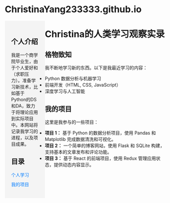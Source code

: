 # ChristinaYang233333.github.io
<head>
  <style>
    /* 设置左侧分栏 */
    .sidebar {
      width: 25%;
      float: left;
      background-color: #f4f4f4;
      padding: 20px;
      box-sizing: border-box;
    }

    /* 设置右侧内容区 */
    .main-content {
      width: 70%;
      float: left;
      padding: 20px;
      box-sizing: border-box;
    }

    /* 清除浮动 */
    .clear {
      clear: both;
    }

    /* 设置目录的样式 */
    .directory {
      list-style-type: none;
      padding: 0;
    }

    .directory li {
      margin: 10px 0;
    }

    .directory li a {
      text-decoration: none;
      color: #007bff;
    }

    .directory li a:hover {
      text-decoration: underline;
    }
  </style>
</head>

<div class="sidebar">
  <h2>个人介绍</h2>
  <p>
    我是一个商学院毕业生，由于个人爱好和（求职压力）。准备学习新技术，比如基于Python的DS和DA，致力于将理论应用到实际项目中。本网站将记录我学习的进程，以及项目成果。
  </p>
  
  <h2>目录</h2>
  <ul class="directory">
    <li><a href="#个人学习">个人学习</a></li>
    <li><a href="#我的项目">我的项目</a></li>
  </ul>
</div>

<div class="main-content">
  <h1>Christina的人类学习观察实录</h1>
  
  <section id="个人学习">
    <h2>格物致知</h2>
    <p>
      我不断地学习新的东西。以下是我最近学习的内容：
    </p>
    <ul>
      <li>Python 数据分析与机器学习</li>
      <li>前端开发（HTML, CSS, JavaScript）</li>
      <li>深度学习与人工智能</li>
    </ul>
  </section>

  <section id="我的项目">
    <h2>我的项目</h2>
    <p>
      这里是我参与的一些项目：
    </p>
    <ul>
      <li><strong>项目 1：</strong> 基于 Python 的数据分析项目，使用 Pandas 和 Matplotlib 完成数据清洗和可视化。</li>
      <li><strong>项目 2：</strong> 一个简单的博客网站，使用 Flask 和 SQLite 构建，支持基本的文章发布和评论功能。</li>
      <li><strong>项目 3：</strong> 基于 React 的前端项目，使用 Redux 管理应用状态，提供动态内容显示。</li>
    </ul>
  </section>
</div>

<div class="clear"></div>

